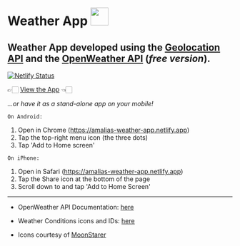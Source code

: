 # Weather App <img src="https://openweathermap.org/img/wn/02d@2x.png" width="40">

## Weather App developed using the [Geolocation API](https://developer.mozilla.org/en-US/docs/Web/API/Geolocation_API) and the [OpenWeather API](https://openweathermap.org/price) (_free version_).

[![Netlify Status](https://api.netlify.com/api/v1/badges/3bb40b01-7a2a-4f3d-81d4-b440be7706d1/deploy-status)](https://app.netlify.com/sites/amalias-weather-app/deploys)

👉🏻 [View the App](https://amalias-weather-app.netlify.app) 👈🏻

_...or have it as a stand-alone app on your mobile!_

`On Android:`
1. Open in Chrome (https://amalias-weather-app.netlify.app)
2. Tap the top-right menu icon (the three dots)
3. Tap 'Add to Home screen'

`On iPhone:`
1. Open in Safari (https://amalias-weather-app.netlify.app)
2. Tap the Share icon at the bottom of the page
3. Scroll down to and tap 'Add to Home Screen'


---

- OpenWeather API Documentation: [here](https://openweathermap.org/current)

- Weather Conditions icons and IDs: [here](https://openweathermap.org/weather-conditions#Weather-Condition-Codes-2)

- Icons courtesy of [MoonStarer](https://www.vecteezy.com/vector-art/183413-vector-weather-symbols)
